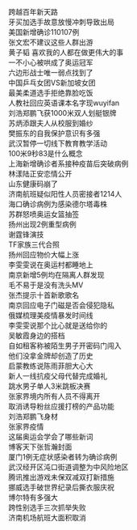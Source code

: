 跨越百年新天路  
牙买加选手故意放慢冲刺导致出局  
美国新增确诊110107例  
张文宏不建议这些人群出游  
黄子韬 喜欢我的人都在做更伟大的事  
一不小心被哄成了奥运冠军  
六边形战士唯一弱点找到了  
中国乒乓女团VS新加坡女团  
最美柔道选手拒绝靠脸吃饭  
人教社回应英语课本名字现wuyifan  
刘浩郑鹏飞获1000米双人划艇银牌  
苏炳添跟夫人从校服到婚纱  
樊振东的自我保护意识有多强  
武汉暂停一切线下教育教学活动  
100米9秒83是什么概念  
上海新增确诊者系接种疫苗后突破病例  
林漾陆正安恋情公开  
山东健康码崩了  
济南航班疑似阳性人员密接者1214人  
海口确诊病例为感染德尔塔毒株  
苏群怒喷奥运女篮抽签  
扬州出现2例重型病例  
谢霆锋演技  
TF家族三代合照  
扬州回应物价大幅上涨  
李雯雯说在奥运村都睡地上  
南京新增5例均在隔离人群发现  
毛不易于是没有洗头MV  
张杰提示十首新歌歌名  
南京回应电子门磁是否会侵犯隐私  
俄媒梳理美疫情暴发时间线  
李雯雯说那个比心就是送给你的  
吴敏霞身边的搭档  
自如租客称被陌生男子开密码门闯入  
他们没拿金牌却创造了历史  
启蒙教练说陈雨菲胆大心大  
新人一线抗疫父母代替完成婚礼  
跳水男子单人3米跳板决赛  
张家界境内所有人员不得离开  
取消诱导粉丝应援打榜的产品功能  
刘浩郑鹏飞身材  
张家界疫情  
这届奥运会学会了哪些新词  
博客天下张哲瀚封面  
厦门1例无症状感染者转为确诊病例  
武汉经开区沌口街道调整为中风险地区  
腾讯推出游戏未保双减双打新措施  
挪威选手破世界纪录后撕衣服庆祝  
博尔特有多强大  
跨性别选手三次抓举失败  
济南机场航班大面积取消  
